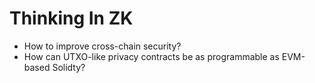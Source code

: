 # Thinking In ZK
- How to improve cross-chain security?
- How can UTXO-like privacy contracts be as programmable as EVM-based Solidty?